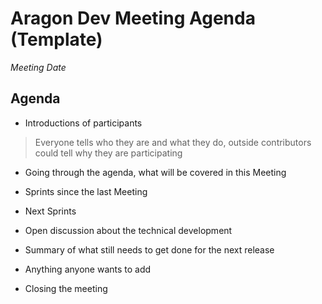 # Aragon Dev Meeting Agenda (Template)
_Meeting Date_

## Agenda
- Introductions of participants
> Everyone tells who they are and what they do, outside contributors could tell why they are participating

- Going through the agenda, what will be covered in this Meeting

- Sprints since the last Meeting

- Next Sprints

- Open discussion about the technical development

- Summary of what still needs to get done for the next release

- Anything anyone wants to add

- Closing the meeting
